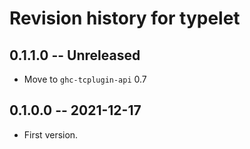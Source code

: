 # Revision history for typelet

## 0.1.1.0 -- Unreleased

* Move to `ghc-tcplugin-api` 0.7

## 0.1.0.0 -- 2021-12-17 

* First version.
